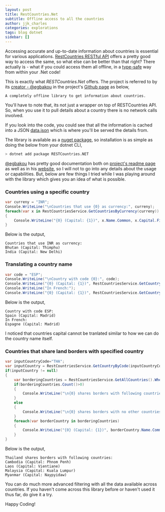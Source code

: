 ```yaml
---
layout: post
title: RestCountries.Net
subtitle: Offline access to all the countries
author: jjk_charles
categories: explorations
tags: blog dotnet
sidebar: []
---
```


Accessing accurate and up-to-date information about countries is essential for various applications. [RestCountries RESTful API](https://restcountries.com/) offers a pretty good way to access the same, so what else can be better than that right? There actually is - what if you could access them all offline, in a [type-safe](https://en.wikipedia.org/wiki/Type_safety) way from within your .Net code!

This is exactly what *RESTCountries.Net* offers. The project is referred to by its [creator - @egbakou](https://github.com/egbakou) in the project's [Github page](https://github.com/egbakou/RESTCountries.NET) as below,

```
A completely offline library to get information about countries.
```

You'll have to note that, its not just a wrapper on top of RESTCountries API. So, when you use it to pull details about a country there is no network calls involved.

If you look into the code, you could see that all the information is cached into a JSON [data.json](https://github.com/egbakou/RESTCountries.NET/blob/main/src/RESTCountries.NET/Services) which is where you'll be served the details from.

The library is available as a [nuget package](https://www.nuget.org/packages/RESTCountries.NET/), so installation is as simple as doing the below from your dotnet CLI, 
```bash
> dotnet add package RESTCountries.NET
```

[@egbakou](https://github.com/egbakou) has pretty good documentation both on [project's readme page](https://github.com/egbakou/RESTCountries.NET/blob/main/README.md) as well as in his [website](https://lioncoding.com/getting-started-with-restcountries.net/), so I will not to go into any details about the usage or capabilities. But, below are few things I tried while I was playing around with the library which gives you an idea of what is possible.

### Countries using a specific country
```csharp
var curreny = "INR";
Console.WriteLine("\nCountries that use {0} as currency:", curreny);
foreach(var x in RestCountriesService.GetCountriesByCurrency(curreny))
{
    Console.WriteLine("{0} (Capital: {1})", x.Name.Common, x.Capital.First());
}
```
Below is the output,
```
Countries that use INR as currency:
Bhutan (Capital: Thimphu)
India (Capital: New Delhi)
```

### Translating a country name
```csharp
var code = "ESP";
Console.WriteLine("\nCountry with code {0}:", code);
Console.WriteLine("{0} (Capital: {1})", RestCountriesService.GetCountryByCode(code)?.Name.Common, RestCountriesService.GetCountryByCode(code)?.Capital.First());
Console.WriteLine("In French:");
Console.WriteLine("{0} (Capital: {1})", RestCountriesService.GetCountryByCode(code)?.Translations["fra"].Common, RestCountriesService.GetCountryByCode(code)?.Capital.First());
```
Below is the output,
```
Country with code ESP:
Spain (Capital: Madrid)
In French:
Espagne (Capital: Madrid)
```
I noticed that countries capital cannot be tranlated similar to how we can do the country name itself.

### Countries that share land borders with specified country
```csharp
var inputCountryCode="THA";
var inputCountry = RestCountriesService.GetCountryByCode(inputCountryCode);
if(inputCountry != null)
{
    var borderingCountries = RestCountriesService.GetAllCountries().Where(x=>x.Borders!=null && x.Borders.Contains(inputCountryCode));
    if(borderingCountries.Count()>0) 
    {
        Console.WriteLine("\n{0} shares borders with following countries:", inputCountry?.Name.Common);
    }
    else
    {
        Console.WriteLine("\n{0} shares borders with no other countries.", inputCountry?.Name.Common);
    }
    foreach(var borderCountry in borderingCountries)
    {
        Console.WriteLine("{0} (Capital: {1})", borderCountry.Name.Common, borderCountry.Capital.First());
    }
}
```
Below is the output,
```
Thailand shares borders with following countries:
Cambodia (Capital: Phnom Penh)
Laos (Capital: Vientiane)
Malaysia (Capital: Kuala Lumpur)
Myanmar (Capital: Naypyidaw)
```

You can do much more advanced filtering with all the data available across countries. If you haven't come across this library before or haven't used it thus far, do give it a try.

Happy Coding!